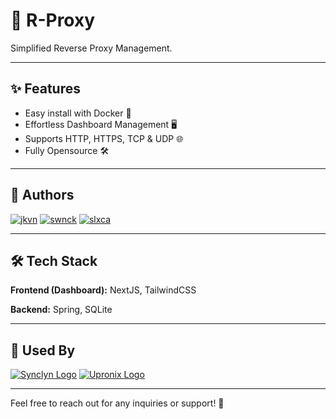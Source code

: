 # 🔄 R-Proxy

Simplified Reverse Proxy Management.

---

## ✨ Features

- Easy install with Docker 🐳
- Effortless Dashboard Management 🖥️
- Supports HTTP, HTTPS, TCP & UDP 🌐
- Fully Opensource 🛠️

---

## 👥 Authors

[![jkvn](https://avatars.githubusercontent.com/u/55063773?v=4&s=50)](https://www.github.com/jkvn) 
[![swnck](https://avatars.githubusercontent.com/u/83925560?v=4&s=50)](https://www.github.com/swnck) 
[![slxca](https://avatars.githubusercontent.com/u/93574921?v=4&s=50)](https://www.github.com/slxca)

---

## 🛠️ Tech Stack

**Frontend (Dashboard):** NextJS, TailwindCSS

**Backend:** Spring, SQLite

---

## 🌟 Used By

[![Synclyn Logo](https://avatars.githubusercontent.com/u/143539126?v=4&s=50)](https://www.github.com/Synclyn) 
[![Upronix Logo](https://avatars.githubusercontent.com/u/159083527?v=4&s=50)](https://www.github.com/Upronix) 

---

Feel free to reach out for any inquiries or support! 📩
